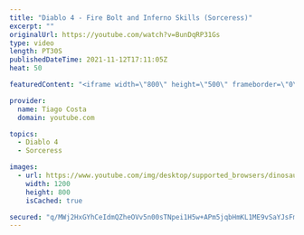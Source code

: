 ```yaml
---
title: "Diablo 4 - Fire Bolt and Inferno Skills (Sorceress)"
excerpt: ""
originalUrl: https://youtube.com/watch?v=BunDqRP31Gs
type: video
length: PT30S
publishedDateTime: 2021-11-12T17:11:05Z
heat: 50

featuredContent: "<iframe width=\"800\" height=\"500\" frameborder=\"0\" src=\"https://www.youtube.com/embed/BunDqRP31Gs\" allow=\"accelerometer; autoplay; encrypted-media; gyroscope; picture-in-picture\" allowfullscreen></iframe>"

provider:
  name: Tiago Costa
  domain: youtube.com

topics:
  - Diablo 4
  - Sorceress

images:
  - url: https://www.youtube.com/img/desktop/supported_browsers/dinosaur.png
    width: 1200
    height: 800
    isCached: true

secured: "q/MWj2HxGYhCeIdmQZheOVv5n00sTNpei1H5w+APm5jqbHmKL1ME9vSaYJsFm4C6k09LtYWCd1pZ6U9pcH55Zf9GiX0VeUMcJw255wJn6fcMXgat2kfUbU1nJhd0bAwNwRW6Gx0AAgxCzMXo4At1mlvcVdVtrqUbKyj4kOeAm16gBJd83dHcLssyqlchLClenUtkyk716NvmQUFbvDEZU5zJFZ37DUaZAHsoqxNDD3UQqmtLrnNzzH3pqQjsES8LvptZicYyuGyjcnhTPOxZ4CjEm6J+YvpQbTDyVp149LfC19aa8HbYdyd/qnwR8edLLr9eY0wKzKUa75Pa1S8VEKuA+l6vYPH0LkK0INhhlEbc9FFJkYzNVTLW7eQp2ZFyeF60kvLUs7SweV4H1DO+LsSqJd+OvNLCAlcb4O/o/d4=;tP4OVMwdXvyp3AErPLyKzQ=="
---
```


